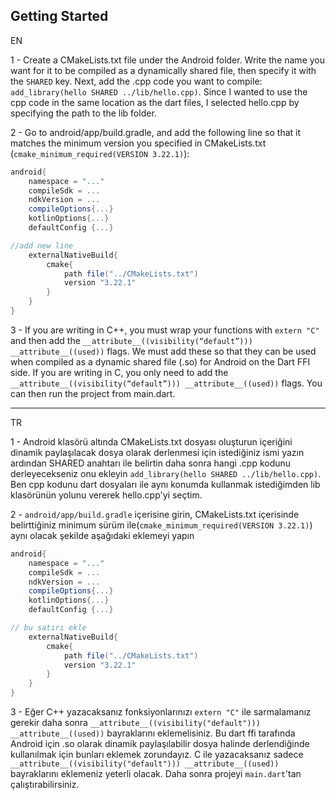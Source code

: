 ## Getting Started

EN

1 - Create a CMakeLists.txt file under the Android folder. Write the name you want for it to be compiled as a dynamically shared file, then specify it with the `SHARED` key. Next, add the .cpp code you want to compile: `add_library(hello SHARED ../lib/hello.cpp)`. Since I wanted to use the cpp code in the same location as the dart files, I selected hello.cpp by specifying the path to the lib folder.

2 - Go to android/app/build.gradle, and add the following line so that it matches the minimum version you specified in CMakeLists.txt (`cmake_minimum_required(VERSION 3.22.1)`):
```gradle
android{
    namespace = "..."
    compileSdk = ...
    ndkVersion = ...
    compileOptions{...}
    kotlinOptions{...}
    defaultConfig {...}

//add new line
    externalNativeBuild{
        cmake{
            path file("../CMakeLists.txt")
            version "3.22.1"
        }
    }
}
```

3 - If you are writing in C++, you must wrap your functions with `extern "C"` and then add the `__attribute__((visibility(“default”))) __attribute__((used))` flags. We must add these so that they can be used when compiled as a dynamic shared file (.so) for Android on the Dart FFI side. If you are writing in C, you only need to add the `__attribute__((visibility(“default”))) __attribute__((used))` flags. You can then run the project from main.dart.

---------------

TR

1 - Android klasörü altında CMakeLists.txt dosyası oluşturun içeriğini dinamik paylaşılacak dosya olarak derlenmesi için istediğiniz ismi yazın ardından SHARED anahtarı ile belirtin daha sonra hangi .cpp kodunu derleyecekseniz onu ekleyin `add_library(hello SHARED ../lib/hello.cpp)`. Ben cpp kodunu dart dosyaları ile aynı konumda kullanmak istediğimden lib klasörünün yolunu vererek hello.cpp'yi seçtim.

2 - `android/app/build.gradle` içerisine girin, CMakeLists.txt içerisinde belirttiğiniz minimum sürüm ile(`cmake_minimum_required(VERSION 3.22.1)`) aynı olacak şekilde aşağıdaki eklemeyi yapın
```gradle
android{
    namespace = "..."
    compileSdk = ...
    ndkVersion = ...
    compileOptions{...}
    kotlinOptions{...}
    defaultConfig {...}

// bu satırı ekle
    externalNativeBuild{
        cmake{
            path file("../CMakeLists.txt")
            version "3.22.1"
        }
    }
}
```

3 - Eğer C++ yazacaksanız fonksiyonlarınızı `extern "C"` ile sarmalamanız gerekir daha sonra `__attribute__((visibility("default"))) __attribute__((used))` bayraklarını eklemelisiniz. Bu dart ffi tarafında Android için .so olarak dinamik paylaşılabilir dosya halinde derlendiğinde kullanılmak için bunları eklemek zorundayız. C ile yazacaksanız sadece `__attribute__((visibility("default"))) __attribute__((used))` bayraklarını eklemeniz yeterli olacak. Daha sonra projeyi `main.dart`'tan çalıştırabilirsiniz.

